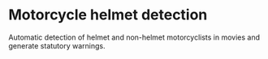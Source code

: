# Motorcycle helmet detection
Automatic detection of helmet and non-helmet motorcyclists in movies and generate statutory warnings.
